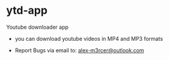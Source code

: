 # ytd-app


Youtube downloader app

* you can download youtube videos in MP4 and MP3 formats


* Report Bugs via email to: alex-m3rcer@outlook.com
